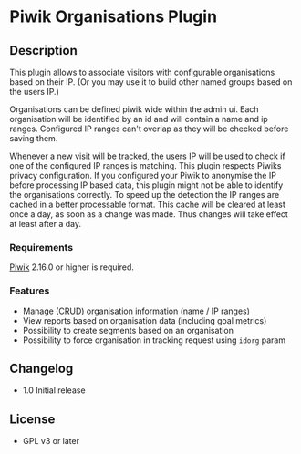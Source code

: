 # Piwik Organisations Plugin

## Description

This plugin allows to associate visitors with configurable organisations based on their IP. 
(Or you may use it to build other named groups based on the users IP.)

Organisations can be defined piwik wide within the admin ui. Each organisation will be identified by an id and will contain a name and ip ranges.
Configured IP ranges can't overlap as they will be checked before saving them.

Whenever a new visit will be tracked, the users IP will be used to check if one of the configured IP ranges is matching.
This plugin respects Piwiks privacy configuration. If you configured your Piwik to anonymise the IP before processing IP based data, this plugin might not be able to identify the organisations correctly. 
To speed up the detection the IP ranges are cached in a better processable format. This cache will be cleared at least once a day, as soon as a change was made. Thus changes will take effect at least after a day.


### Requirements

[Piwik](https://github.com/piwik/piwik) 2.16.0 or higher is required.

### Features

- Manage ([CRUD](https://en.wikipedia.org/wiki/Create,_read,_update_and_delete)) organisation information (name / IP ranges)
- View reports based on organisation data (including goal metrics)
- Possibility to create segments based on an organisation
- Possibility to force organisation in tracking request using `idorg` param

## Changelog

- 1.0 Initial release

## License

- GPL v3 or later